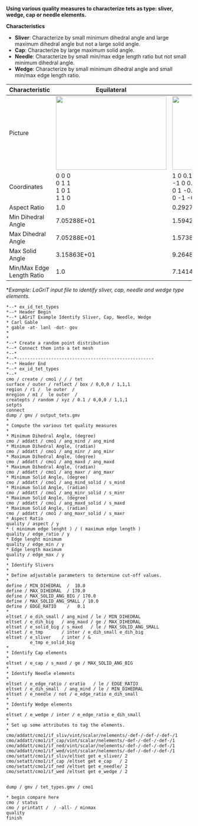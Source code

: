**Using various quality measures to characterize tets as type: sliver, wedge, cap or needle elements.**

**Characteristics**

- **Sliver**: Characterize by small minimum dihedral angle and large maximum dihedral angle but not a large solid angle.
- **Cap**: Characterize by large maximum solid angle.
- **Needle**: Characterize by small min/max edge length ratio but not small minimum dihedral angle.
- **Wedge**: Characterize by small minimum dihedral angle and small min/max edge length ratio.

Characteristic    | Equilateral | Sliver | Cap | Needle | Wedge 
--- | ---- | --- | ---- | --- | ---
Picture | <img height="200" width="300" src="https://lanl.github.io/docs/assets/images/quality_tet_equilateral.png"> | <img height="200" width="300" src="https://lanl.github.io/docs/assets/images/quality_tet_sliver.png"> | <img height="200" width="300" src="https://lanl.github.io/docs/assets/images/quality_tet_cap.png"> | <img height="200" width="300" src="https://lanl.github.io/docs/assets/images/quality_tet_needle.png"> | <img height="200" width="300" src="https://lanl.github.io/docs/assets/images/quality_tet_wedge.png"> |
Coordinates | 0 0 0 <br> 0 1 1 <br> 1 0 1 <br> 1 1 0 | 1 0 0.1 <br> -1 0 0.1 <br> 0 1 -0.1 <br> 0 -1 -0.1 | 1 0 0 <br> 1 1 0 <br> 0 0 0 <br> 0.75 0.25 0.1 | .1 -.1 0 <br> .1 .1 0 <br> -.1 0 0 <br> 0 0 1 | 1 0 0 <br> -1 0 0 <br> 0 1 0.1 <br> 0 1 -0.1 
Aspect Ratio | 1.0 | 0.2927 | 0.07448 | 0.3429 | 0.2617
Min Dihedral Angle | 7.05288E+01 | 1.59424E+01 | 1.57932E+01 | 5.33585E+01 | 1.14212E+01
Max Dihedral Angle | 7.05288E+01 | 1.57380E+02 | 1.49550E+02 | 8.74394E+01 | 90.0
Max Solid Angle | 3.15863E+01 | 9.26487E+00 | 2.60111E+02 | 5.56182E+01 | 8.19307E+01
Min/Max Edge Length Ratio  | 1.0 | 7.14143E-01 | 2.59808E-01 | 1.98030E-01 | 0.1

**Example: LaGriT input file to identify sliver, cap, needle and wedge type elements.*

    *--* ex_id_tet_types
    *--* Header Begin
    *--* LAGriT Example Identify Sliver, Cap, Needle, Wedge
    * Carl Gable
    * gable -at- lanl -dot- gov
    *
    *
    *--* Create a random point distribution
    *--* Connect them into a tet mesh
    *--*
    *--*----------------------------------------------------
    *--* Header End
    *--* ex_id_tet_types
    *--*
    cmo / create / cmo1 / / / tet
    surface / outer / reflect / box / 0,0,0 / 1,1,1
    region / r1 /  le outer  /
    mregion / m1 /  le outer  /
    createpts / random / xyz / 0.1 / 0,0,0 / 1,1,1
    setpts
    connect
    dump / gmv / output_tets.gmv
    *
    * Compute the various tet quality measures
    *
    * Minimum Dihedral Angle, (degree)
    cmo / addatt / cmo1 / ang_mind / ang_mind
    * Minimum Dihedral Angle, (radian)
    cmo / addatt / cmo1 / ang_minr / ang_minr
    * Maximum Dihedral Angle, (degree)
    cmo / addatt / cmo1 / ang_maxd / ang_maxd
    * Maximum Dihedral Angle, (radian)
    cmo / addatt / cmo1 / ang_maxr / ang_maxr
    * Minimum Solid Angle, (degree)
    cmo / addatt / cmo1 / ang_mind_solid / s_mind
    * Minimum Solid Angle, (radian)
    cmo / addatt / cmo1 / ang_minr_solid / s_minr
    * Maximum Solid Angle, (degree)
    cmo / addatt / cmo1 / ang_maxd_solid / s_maxd
    * Maximum Solid Angle, (radian)
    cmo / addatt / cmo1 / ang_maxr_solid / s_maxr
    * Aspect Ratio
    quality / aspect / y
    * ( minimum edge lenght ) / ( maximum edge length )
    quality / edge_ratio / y
    * Edge lenght minimum
    quality / edge_min / y
    * Edge length maximum
    quality / edge_max / y
    *
    * Identify Slivers
    *
    * Define adjustable parameters to determine cut-off values.
    *
    define / MIN_DIHEDRAL  /  10.0
    define / MAX_DIHEDRAL  / 170.0
    define / MAX_SOLID_ANG_BIG / 170.0
    define / MAX_SOLID_ANG_SMALL / 10.0
    define / EDGE_RATIO    /   0.1
    *
    eltset / e_dih_small / ang_mind / le / MIN_DIHEDRAL
    eltset / e_dih_big   / ang_maxd / ge / MAX_DIHEDRAL
    eltset / e_solid_big / s_maxd   / le / MAX_SOLID_ANG_SMALL
    eltset / e_tmp       / inter / e_dih_small e_dih_big
    eltset / e_sliver    / inter / &
             e_tmp e_solid_big
    *
    * Identify Cap elements
    *
    eltset / e_cap / s_maxd / ge / MAX_SOLID_ANG_BIG
    *
    * Identify Needle elements
    *
    eltset / e_edge_ratio / eratio   / le / EDGE_RATIO
    eltset / e_dih_small  / ang_mind / le / MIN_DIHEDRAL
    eltset / e_needle / not / e_edge_ratio e_dih_small
    *
    * Identify Wedge elements
    *
    eltset / e_wedge / inter / e_edge_ratio e_dih_small
    *
    * Set up some attributes to tag the elements.
    *
    cmo/addatt/cmo1/if_sliv/vint/scalar/nelements/-def-/-def-/-def-/1
    cmo/addatt/cmo1/if_cap/vint/scalar/nelements/-def-/-def-/-def-/1
    cmo/addatt/cmo1/if_ned/vint/scalar/nelements/-def-/-def-/-def-/1
    cmo/addatt/cmo1/if_wed/vint/scalar/nelements/-def-/-def-/-def-/1
    cmo/setatt/cmo1/if_sliv/eltset get e_sliver/ 2
    cmo/setatt/cmo1/if_cap /eltset get e_cap   / 2
    cmo/setatt/cmo1/if_ned /eltset get e_needle/ 2
    cmo/setatt/cmo1/if_wed /eltset get e_wedge / 2


    dump / gmv / tet_types.gmv / cmo1

    * begin compare here
    cmo / status
    cmo / printatt /  / -all- / minmax
    quality
    finish
